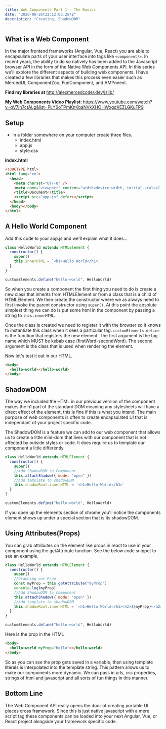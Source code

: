 ```yaml
---
title: Web Components Part 1 - The Basics
date: "2020-08-26T22:12:03.284Z"
description: "Creating, ShadowDOM"
---
```


## What is a Web Component

In the major frontend frameworks (Angular, Vue, React) you are able to encapsulate parts of your user interface into tags like `<component/>`. In recent years, the ability to do so natively has been added to the Javascript browser API in the form of the Native Web Components API. In this series we'll explore the different aspects of building web components. I have created a few libraries that makes this process even easier such as MercedUI, ComponentZoo, FunComponent, and AMPonent.

**Find my libraries at** http://alexmercedcoder.dev/jslib/

**My Web Components Video Playlist:** https://www.youtube.com/watch?v=qV7jh7ctALg&list=PLY6oTPmKnKbaNVkXHOHWxgdKEZLGKuFP9

## Setup

- in a folder somewhere on your computer create three files.
  - index.html
  - app.js
  - style.css

**index.html**

```html
<!DOCTYPE html>
<html lang="en">
  <head>
    <meta charset="UTF-8" />
    <meta name="viewport" content="width=device-width, initial-scale=1.0" />
    <title>Document</title>
    <script src="app.js" defer></script>
  </head>
  <body></body>
</html>
```

## A Hello World Component

Add this code to your app.js and we'll explain what it does...

```js
class HelloWorld extends HTMLElement {
  constructor() {
    super()
    this.innerHTML = `<h1>Hello World</h1>`
  }
}

customElements.define("hello-world", HelloWorld)
```

So when you create a component the first thing you need to do is create a new class that inherits from HTMLElement or from a class that is a child of HTMLElement. We then create the constructor where we as always need to first invoke the parent constructor using `super()`. At this point the absolute simplest thing we can do is put some html in the component by passing a string to `this.innerHTML`.

Once the class is created we need to register it with the browser so it knows to instantiate this class when it sees a particular tag. `customElements.define` is the function that registers the new element. The first argument is the tag name which MUST be kebab case (firstWord-secondWord). The second argument is the class that is used when rendering the element.

Now let's test it out in our HTML.

```html
<body>
  <hello-world></hello-world>
</body>
```

## ShadowDOM

The way we included the HTML in our previous version of the component makes the h1 part of the standard DOM meaning any stylesheets will have a direct effect of the element, this is fine if this is what you intend. The main purpose of web components is often to create encapsulated UI that is independant of your project specific code.

The ShadowDOM is a feature we can add to our web component that allows us to create a little mini-dom that lives with our component that is not affected by outside styles or code. It does require us to template our component a little differently.

```js
class HelloWorld extends HTMLElement {
  constructor() {
    super()
    //Add ShadowDOM to Component
    this.attachShadow({ mode: "open" })
    //Add template to shadowDOM
    this.shadowRoot.innerHTML = `<h1>Hello World</h1>`
  }
}

customElements.define("hello-world", HelloWorld)
```

If you open up the elements section of chrome you'll notice the components element shows up under a special section that is its shadowDOM.

## Using Attributes(Props)

You can grab attributes on the element like props in react to use in your component using the getAttribute function. See the below code snippet to see an example.

```js
class HelloWorld extends HTMLElement {
  constructor() {
    super()
    //Grabbing our Prop
    const myProp = this.getAttribute("myProp")
    console.log(myProp)
    //Add ShadowDOM to Component
    this.attachShadow({ mode: "open" })
    //Add template to shadowDOM
    this.shadowRoot.innerHTML = `<h1>Hello World</h1><h2>${myProp}</h2>`
  }
}

customElements.define("hello-world", HelloWorld)
```

Here is the prop in the HTML

```html
<body>
  <hello-world myProp="hello"></hello-world>
</body>
```

So as you can see the prop gets saved in a variable, then using template literals is interpolated into the template string. This pattern allows us to make our components more dynamic. We can pass in urls, css properties, strings of html and javascript and all sorts of fun things in this manner.

## Bottom Line

The Web Component API really opens the door of creating portable UI pieces cross framework. Since this is just native javascript with a mere script tag these components can be loaded into your next Angular, Vue, or React project alongside your framework specific code.
